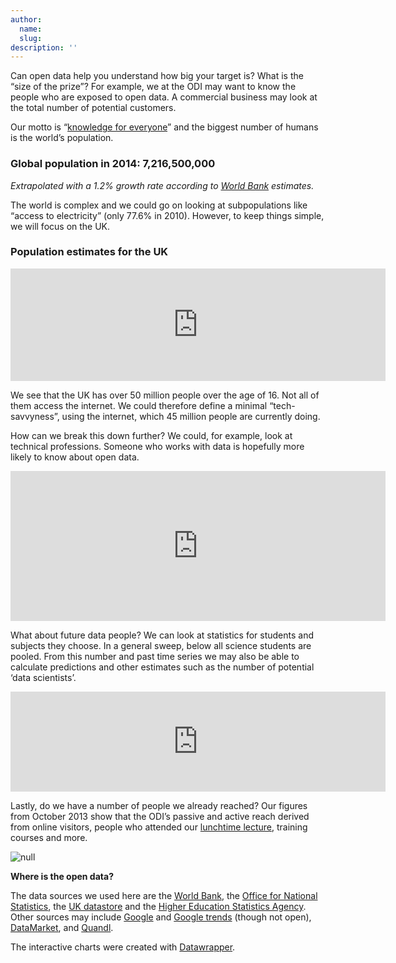 ```yaml
---
author:
  name: 
  slug: 
description: ''
---
```


<p>Can open data help you understand how big your target is? What is the &ldquo;size of the prize&rdquo;? For example, we at the ODI may want to know the people who are exposed to open data. A commercial business may look at the total number of potential customers. </p>

<p>Our motto is &ldquo;<a rel="external" href="http://theodi.org/">knowledge for everyone</a>&rdquo; and the biggest number of humans is the world&rsquo;s population. </p>

<h3>Global population in 2014: 7,216,500,000</h3>

<p><em>Extrapolated with a 1.2% growth rate according to <a rel="external" href="http://data.worldbank.org/indicator/SP.POP.TOTL/countries/1W?display=graph">World Bank</a> estimates.</em></p>

<p>The world is complex and we could go on looking at subpopulations like &ldquo;access to electricity&rdquo; (only 77.6% in 2010). However, to keep things simple, we will focus on the UK.</p>

<h3>Population estimates for the UK</h3>

<iframe src="http://cf.datawrapper.de/lIen5/1/" frameborder="0" allowfullscreen="allowfullscreen" width="600" height="180"></iframe>

<p>We see that the UK has over 50 million people over the age of 16. Not all of them access the internet. We could therefore define a minimal &ldquo;tech-savvyness&rdquo;, using the internet, which 45 million people are currently doing.</p>

<p>How can we break this down further? We could, for example, look at technical professions. Someone who works with data is hopefully more likely to know about open data.</p>

<iframe src="http://cf.datawrapper.de/7gLu5/2/" frameborder="0" allowfullscreen="allowfullscreen" width="600" height="240"></iframe>

<p>What about future data people? We can look at statistics for students and subjects they choose. In a general sweep, below all science students are pooled. From this number and past time series we may also be able to calculate predictions and other estimates such as the number of potential &lsquo;data scientists&rsquo;.</p>

<iframe src="http://cf.datawrapper.de/alqdF/1/" frameborder="0" allowfullscreen="allowfullscreen" width="600" height="160"></iframe>

<p>Lastly, do we have a number of people we already reached? Our figures from October 2013 show that the ODI&rsquo;s passive and active reach derived from online visitors, people who attended our <a rel="external" href="http://theodi.org/lunchtime-lectures">lunchtime lecture</a>, training courses and more.</p>

<p><img src="http://bd7a65e2cb448908f934-86a50c88e47af9e1fb58ce0672b5a500.r32.cf3.rackcdn.com/uploads/assets/3e/8f/533e8f291f986a2ef000013b/size-circles.png" alt="null" class="img text-center" id="attachment-533e8f29f362be1b910000ab" /></p>

<p><strong>Where is the open data?</strong> </p>

<p>The data sources we used here are the <a rel="external" href="http://data.worldbank.org/">World Bank</a>, the <a rel="external" href="http://www.ons.gov.uk/ons/index.html">Office for National Statistics</a>, the <a rel="external" href="http://data.gov.uk/">UK datastore</a> and the <a rel="external" href="http://www.hesa.ac.uk">Higher Education Statistics Agency</a>. Other sources may include <a rel="external" href="https://www.google.co.uk">Google</a> and <a rel="external" href="http://www.google.co.uk/trends">Google trends</a> (though not open), <a rel="external" href="http://datamarket.com">DataMarket</a>, and <a rel="external" href="http://www.quandl.com">Quandl</a>.</p>

<p>The interactive charts were created with <a rel="external" href="http://datawrapper.de/">Datawrapper</a>.</p>
